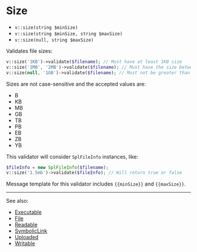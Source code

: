 # Size

- `v::size(string $minSize)`
- `v::size(string $minSize, string $maxSize)`
- `v::size(null, string $maxSize)`

Validates file sizes:

```php
v::size('1KB')->validate($filename); // Must have at least 1KB size
v::size('1MB', '2MB')->validate($filename); // Must have the size between 1MB and 2MB
v::size(null, '1GB')->validate($filename); // Must not be greater than 1GB
```

Sizes are not case-sensitive and the accepted values are:

- B
- KB
- MB
- GB
- TB
- PB
- EB
- ZB
- YB

This validator will consider `SplFileInfo` instances, like:

```php
$fileInfo = new SplFileInfo($filename);
v::size('1.5mb')->validate($fileInfo); // Will return true or false
```

Message template for this validator includes `{{minSize}}` and `{{maxSize}}`.

***
See also:

  * [Executable](Executable.md)
  * [File](File.md)
  * [Readable](Readable.md)
  * [SymbolicLink](SymbolicLink.md)
  * [Uploaded](Uploaded.md)
  * [Writable](Writable.md)
